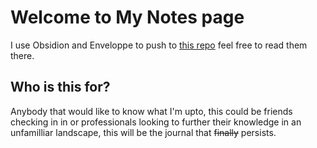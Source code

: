 # Welcome to My Notes page

I use Obsidion and Enveloppe to push to [this repo](https://github.com/mowglixx/notes) feel free to read them there.

## Who is this for?

Anybody that would like to know what I'm upto, this could be friends checking in in or professionals looking to further their knowledge in an unfamilliar landscape, this will be the journal that ~~finally~~ persists.